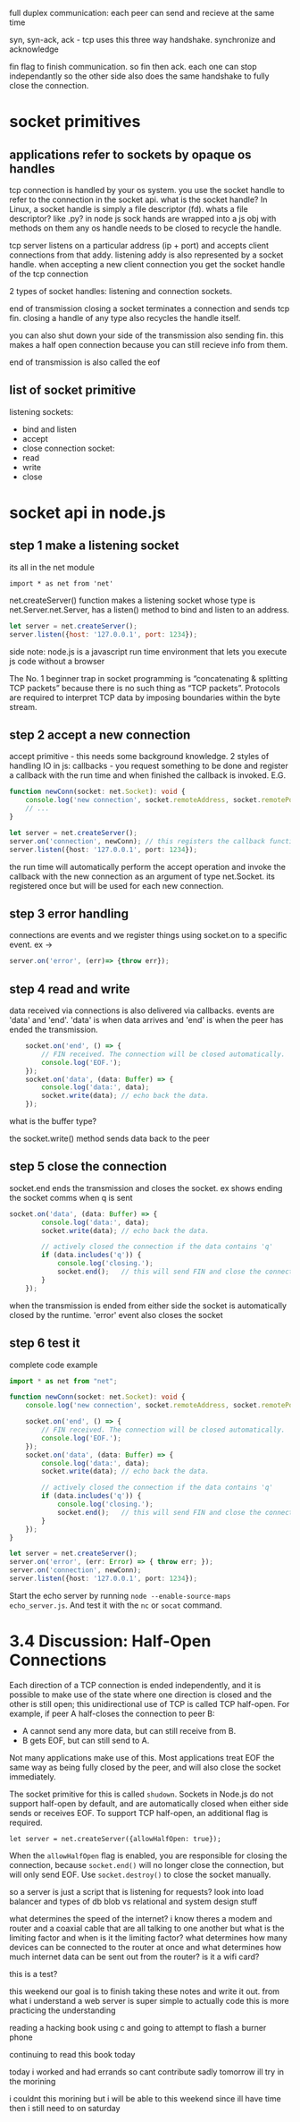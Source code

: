 full duplex communication: each peer can send and recieve at the same time

syn, syn-ack, ack - tcp uses this three way handshake. synchronize and acknowledge


fin flag to finish communication. so fin then ack.
each one can stop independantly so the other side also does the same handshake to fully close the connection.

# socket primitives
## applications refer to sockets by opaque os handles
tcp connection is handled by your os system. you use the socket handle to refer to the connection in the socket api. what is the socket handle? In Linux, a socket handle is simply a file descriptor (fd). whats a file descriptor? like .py?
in node js sock hands are wrapped into a js obj with methods on them
any os handle needs to be closed to recycle the handle.

tcp server listens on a particular address (ip + port) and accepts client connections from
that addy. listening addy is also represented by a socket handle. when accepting a new client connection you get the socket handle of the tcp connection

2 types of socket handles: listening and connection sockets.

end of transmission
closing a socket terminates a connection and sends tcp fin. closing a handle of any type also recycles the handle itself.

you can also shut down your side of the transmission also sending fin. this makes a half open connection because you can still recieve info from them.

end of transmission is also called the eof

## list of socket primitive

listening sockets:
- bind and listen
- accept
- close
connection socket:
- read
- write
- close

# socket api in node.js

## step 1 make a listening socket

its all in the net module

``` import * as net from 'net' ```

net.createServer() function makes a listening socket whose type is net.Server.net.Server, has a listen() method to bind and listen to an address.

```JavaScript
let server = net.createServer();
server.listen({host: '127.0.0.1', port: 1234});
```

side note: node.js is a javascript run time environment that lets you
execute js code without a browser

The No. 1 beginner trap in socket programming is “concatenating & splitting TCP packets” because there is no such thing as “TCP packets”. Protocols are required to interpret TCP data by imposing boundaries within the byte stream.

## step 2 accept a new connection

accept primitive - this needs some background knowledge.
2 styles of handling IO in js: callbacks - you request something to be done and register a callback with the
run time and when finished the callback is invoked. E.G.

```typescript
function newConn(socket: net.Socket): void {
    console.log('new connection', socket.remoteAddress, socket.remotePort);
    // ...
}

let server = net.createServer();
server.on('connection', newConn); // this registers the callback function newConn.
server.listen({host: '127.0.0.1', port: 1234});
```

the run time will automatically perform the accept operation and invoke the callback with the new connection as an argument of type net.Socket. its registered once but will be used for each new connection.

## step 3 error handling

connections are events and we register things using socket.on to a specific event. ex ->
```js
server.on('error', (err)=> {throw err});
```

## step 4 read and write

data received via connections is also delivered via callbacks. events are 'data' and 'end'. 'data' is when data arrives and 'end' is when the peer has ended the transmission.

```ts
    socket.on('end', () => {
        // FIN received. The connection will be closed automatically.
        console.log('EOF.');
    });
    socket.on('data', (data: Buffer) => {
        console.log('data:', data);
        socket.write(data); // echo back the data.
    });
```

what is the buffer type?

the socket.write() method sends data back to the peer

## step 5 close the connection

socket.end ends the transmission and closes the socket. ex shows ending the socket comms when q is sent

```ts
socket.on('data', (data: Buffer) => {
        console.log('data:', data);
        socket.write(data); // echo back the data.

        // actively closed the connection if the data contains 'q'
        if (data.includes('q')) {
            console.log('closing.');
            socket.end();   // this will send FIN and close the connection.
        }
    });
```

when the transmission is ended from either side the socket is automatically closed by the runtime. 'error' event also closes the socket

## step 6 test it
complete code example


```ts
import * as net from "net";

function newConn(socket: net.Socket): void {
    console.log('new connection', socket.remoteAddress, socket.remotePort);

    socket.on('end', () => {
        // FIN received. The connection will be closed automatically.
        console.log('EOF.');
    });
    socket.on('data', (data: Buffer) => {
        console.log('data:', data);
        socket.write(data); // echo back the data.

        // actively closed the connection if the data contains 'q'
        if (data.includes('q')) {
            console.log('closing.');
            socket.end();   // this will send FIN and close the connection.
        }
    });
}

let server = net.createServer();
server.on('error', (err: Error) => { throw err; });
server.on('connection', newConn);
server.listen({host: '127.0.0.1', port: 1234});
```

Start the echo server by running ```node --enable-source-maps echo_server.js```. And test it with the ```nc``` or ```socat``` command.


# 3.4 Discussion: Half-Open Connections
Each direction of a TCP connection is ended independently, and it is possible to make use of the state where one direction is closed and the other is still open; this unidirectional use of TCP is called TCP half-open. For example, if peer A half-closes the connection to peer B:

- A cannot send any more data, but can still receive from B.
- B gets EOF, but can still send to A.

Not many applications make use of this. Most applications treat EOF the same way as being fully closed by the peer, and will also close the socket immediately.

The socket primitive for this is called ```shudown```. Sockets in Node.js do not support half-open by default, and are automatically closed when either side sends or receives EOF. To support TCP half-open, an additional flag is required.

```
let server = net.createServer({allowHalfOpen: true});
```

When the ```allowHalfOpen``` flag is enabled, you are responsible for closing the connection, because ```socket.end()``` will no longer close the connection, but will only send EOF. Use ```socket.destroy()``` to close the socket manually.

so a server is just a script that is listening for requests?
look into load balancer and types of db blob vs relational and system design stuff

what determines the speed of the internet? i know theres a modem and router and a coaxial cable that are all talking to one another
but what is the limiting factor and when is it the limiting factor? what determines how many devices can be connected to the router
at once and what determines how much internet data can be sent out from the router? is it a wifi card?

this is a test?

this weekend our goal is to finish taking these notes and write it out. from what i understand a web server is super simple to actually code this is more practicing the understanding

reading a hacking book using c and going to attempt to flash a burner phone

continuing to read this book today

today i worked and had errands so cant contribute sadly
tomorrow ill try in the morining

i couldnt this morining but i will be able to this weekend since ill have time then i still need to on saturday
